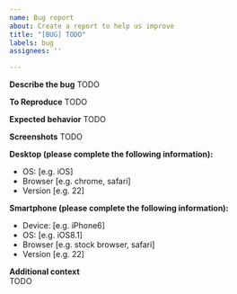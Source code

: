 ```yaml
---
name: Bug report
about: Create a report to help us improve
title: "[BUG] TODO"
labels: bug
assignees: ''

---
```


**Describe the bug**
TODO

**To Reproduce**
TODO

**Expected behavior**
TODO

**Screenshots**
TODO

**Desktop (please complete the following information):**
 - OS: [e.g. iOS]
 - Browser [e.g. chrome, safari]
 - Version [e.g. 22]

**Smartphone (please complete the following information):**
 - Device: [e.g. iPhone6]
 - OS: [e.g. iOS8.1]
 - Browser [e.g. stock browser, safari]
 - Version [e.g. 22]

**Additional context**  
TODO
